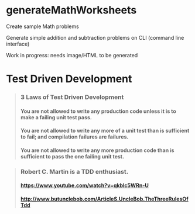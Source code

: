 # generateMathWorksheets
Create sample Math problems

Generate simple addition and subtraction problems on CLI (command line interface)

Work in progress: needs image/HTML to be generated

# Test Driven Development
>### 3 Laws of Test Driven Development
>#### You are not allowed to write any production code unless it is to make a failing unit test pass.
>#### You are not allowed to write any more of a unit test than is sufficient to fail; and compilation failures are failures.
>#### You are not allowed to write any more production code than is sufficient to pass the one failing unit test.

>### Robert C. Martin is a TDD enthusiast.
>#### https://www.youtube.com/watch?v=qkblc5WRn-U
>#### http://www.butunclebob.com/ArticleS.UncleBob.TheThreeRulesOfTdd
